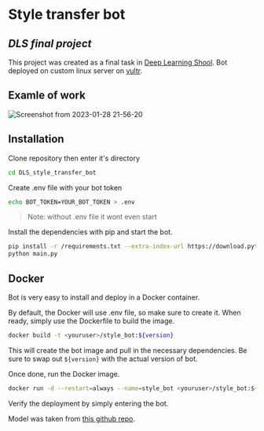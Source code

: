 # Style transfer bot
## _DLS final project_

This project was created as a final task in [Deep Learning Shool](https://dls.samcs.ru/). Bot deployed on custom linux server on [vultr](https://vultr.com).

## Examle of work

![Screenshot from 2023-01-28 21-56-20](https://user-images.githubusercontent.com/90352952/215285995-1113cb01-f7b3-456d-9f74-81b17ba75580.png)

## Installation

Clone repository then enter it's directory

```sh
cd DLS_style_transfer_bot
```

Create .env file with your bot token

```sh
echo BOT_TOKEN=YOUR_BOT_TOKEN > .env
```
> Note: without .env file it wont even start

Install the dependencies with pip and start the bot.

```sh
pip install -r /requirements.txt --extra-index-url https://download.pytorch.org/whl/cpu
python main.py
```

## Docker

Bot is very easy to install and deploy in a Docker container.

By default, the Docker will use .env file, so make sure to create it.
When ready, simply use the Dockerfile to build the image.

```sh
docker build -t <youruser>/style_bot:${version}
```

This will create the bot image and pull in the necessary dependencies.
Be sure to swap out `${version}` with the actual
version of bot.

Once done, run the Docker image.

```sh
docker run -d --restart=always --name=style_bot <youruser>/style_bot:${version}
```

Verify the deployment by simply entering the bot.


Model was taken from [this github repo](https://github.com/zhanghang1989/PyTorch-Multi-Style-Transfer).
